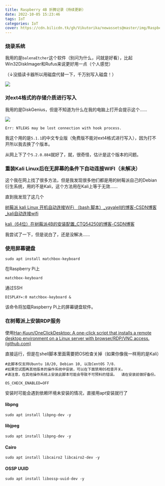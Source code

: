 ```yaml
---
title: Raspberry 4B 折腾记录（持续更新）
date: 2022-10-05 15:23:46
tags: IoT
categories: IoT
cover: https://cdn.bilicdn.tk/gh/Vikutorika/newassets@master/img/Raspberry-4B-Log/cover.jpg
---
```


### 烧录系统

我用的是`balenaEtcher`这个软件（别问为什么，问就是好看），比起Win32DiskImager和Rufus来说更好用一点（个人感觉）

（↓没插读卡器所以用磁盘代替一下，千万别写入磁盘！）

![](https://cdn.bilicdn.tk/gh/Vikutorika/newassets@master/img/Raspberry-4B-Log/balenaEtcher-20221005-225233.png)

### 对ext4格式的存储介质进行写入

我用的是DiskGenius，但是不知道为什么在我的电脑上打开会提示这个……

![](https://cdn.bilicdn.tk/gh/Vikutorika/newassets@master/img/Raspberry-4B-Log/ntleah-20221005-151900.png)

`Err: NTLEAS may be lost connection with hook process.`

我这个用的是`5.1.1`的中文专业版（免费版不能对ext4格式进行写入），因为打不开所以我去换了个版本。

从网上下了个`5.2.0.884`就好了，就，很奇怪，估计是这个版本的问题。

### 重装Kali Linux后在无屏幕的条件下自动连接WIFI（未解决）

这个我在网上找了很多方法，但是我发现很多他们都是用的树莓派自己的Debian衍生系统，用的不是Kali，这个方法用在Kali上等于无效……

直到我发现了这几个

[树莓派 kali Linux 开机自动连接WiFi （bash 脚本）_yayaleII的博客-CSDN博客_kali自动连接wifi](https://blog.csdn.net/yayale01/article/details/107132570)

[kali（64位）在树莓派4B的安装配置_CTQ54250的博客-CSDN博客](https://blog.csdn.net/CTQ54250/article/details/108433590)

我尝试了一下，但是说白了，还是没解决……

### 使用屏幕键盘

```shell
sudo apt install matchbox-keyboard
```

在Raspberry Pi上

```
matchbox-keyboard
```

通过SSH

```
DISPLAY=:0 matchbox-keyboard &
```

该命令将加载Raspberry Pi上的屏幕键盘软件。

### 在树莓派上安装RDP服务

使用[Har-Kuun/OneClickDesktop: A one-click script that installs a remote desktop environment on a Linux server with browser/RDP/VNC access. (github.com)](https://github.com/Har-Kuun/OneClickDesktop)

直接运行，但是在shell脚本里面需要把OS检查关掉（如果你像我一样用的是Kali）

```shell
#此脚本仅支持Ubuntu 18/20, Debian 10, 以及CentOS 7/8.
#如果您试图再其他版本的操作系统中安装，可以在下面禁用OS检查开关。
#请注意，在其他操作系统上安装此脚本可能会导致不可预料的错误。  请在安装前做好备份。

OS_CHECK_ENABLED=OFF
```

安装时可能会遇到依赖环境未安装的情况，直接用apt安装就行了

#### libpng

```shell
sudo apt install libpng-dev -y
```

#### libjpeg

```shell
sudo apt install libpng-dev -y
```

#### Cairo

```shell
sudo apt install libcairo2 libcairo2-dev -y
```

#### OSSP UUID

```shell
sudo apt install libossp-uuid-dev -y
```

